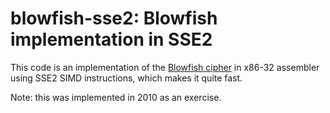 # blowfish-sse2: Blowfish implementation in SSE2

This code is an implementation of the [Blowfish cipher](https://en.wikipedia.org/wiki/Blowfish_(cipher)) in x86-32 assembler using SSE2 SIMD instructions, which makes it quite fast.

Note: this was implemented in 2010 as an exercise.

